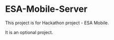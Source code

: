 # ESA-Mobile-Server
This project is for Hackathon project - ESA Mobile.


It is an optional project.
